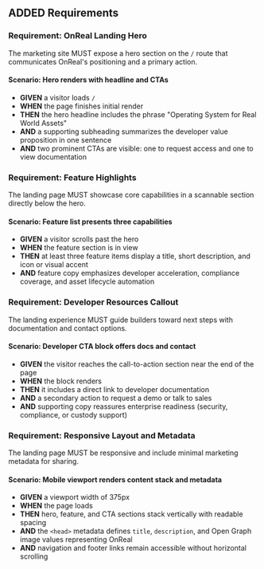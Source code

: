 ## ADDED Requirements
### Requirement: OnReal Landing Hero
The marketing site MUST expose a hero section on the `/` route that communicates OnReal's positioning and a primary action.

#### Scenario: Hero renders with headline and CTAs
- **GIVEN** a visitor loads `/`
- **WHEN** the page finishes initial render
- **THEN** the hero headline includes the phrase "Operating System for Real World Assets"
- **AND** a supporting subheading summarizes the developer value proposition in one sentence
- **AND** two prominent CTAs are visible: one to request access and one to view documentation

### Requirement: Feature Highlights
The landing page MUST showcase core capabilities in a scannable section directly below the hero.

#### Scenario: Feature list presents three capabilities
- **GIVEN** a visitor scrolls past the hero
- **WHEN** the feature section is in view
- **THEN** at least three feature items display a title, short description, and icon or visual accent
- **AND** feature copy emphasizes developer acceleration, compliance coverage, and asset lifecycle automation

### Requirement: Developer Resources Callout
The landing experience MUST guide builders toward next steps with documentation and contact options.

#### Scenario: Developer CTA block offers docs and contact
- **GIVEN** the visitor reaches the call-to-action section near the end of the page
- **WHEN** the block renders
- **THEN** it includes a direct link to developer documentation
- **AND** a secondary action to request a demo or talk to sales
- **AND** supporting copy reassures enterprise readiness (security, compliance, or custody support)

### Requirement: Responsive Layout and Metadata
The landing page MUST be responsive and include minimal marketing metadata for sharing.

#### Scenario: Mobile viewport renders content stack and metadata
- **GIVEN** a viewport width of 375px
- **WHEN** the page loads
- **THEN** hero, feature, and CTA sections stack vertically with readable spacing
- **AND** the `<head>` metadata defines `title`, `description`, and Open Graph image values representing OnReal
- **AND** navigation and footer links remain accessible without horizontal scrolling
